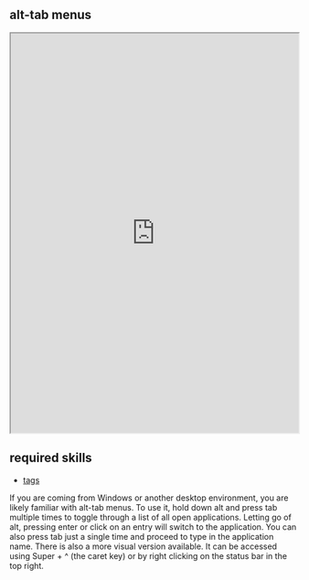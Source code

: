 ## alt-tab menus   

<div align="center">
    <iframe width="100%" height="700px" src="https://www.youtube.com/embed/V9zdW9ikStQ" frameborder="10" allow="accelerometer; autoplay; encrypted-media; gyroscope; picture-in-picture" allowfullscreen></iframe>
</div>

## required skills

<ul class="actions">
    <li><a href="https://instantos.io/youtube/tags" class="button special icon fa-youtube">tags</a></li>
</ul>

If you are coming from Windows or another desktop environment, you are likely
familiar with alt-tab menus. To use it, hold down alt and press tab multiple
times to toggle through a list of all open applications. Letting go of alt,
pressing enter or click on an entry will switch to the application. You can also
press tab just a single time and proceed to type in the application name.
There is also a more visual version available. It can be accessed using
Super + ^ (the caret key) or by right clicking on the status bar in the top right.

